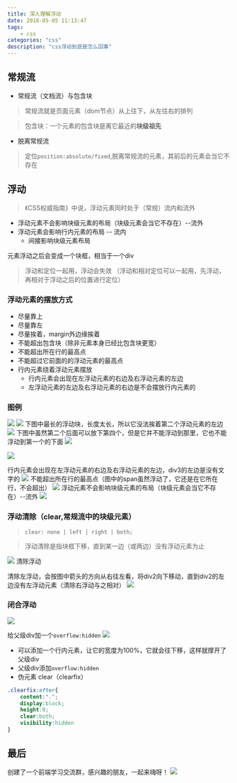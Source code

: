 ```yaml
---
title: 深入理解浮动
date: 2018-05-05 11:13:47
tags:
	- css
categories: "css"
description: "css浮动到底是怎么回事"
---
```

## 常规流
- 常规流（文档流）与包含块
>常规流就是页面元素（dom节点）从上往下，从左往右的排列

>包含块：一个元素的包含块是离它最近的**块级祖先**

- 脱离常规流
> 定位`position:absolute/fixed`,脱离常规流的元素，其前后的元素会当它不存在

## 浮动

>《CSS权威指南》中说，浮动元素同时处于（常规）流内和流外

- 浮动元素不会影响块级元素的布局（块级元素会当它不存在）--流外
- 浮动元素会影响行内元素的布局 -- 流内
	- 间接影响块级元素布局

元素浮动之后会变成一个块框，相当于一个div

> 浮动和定位一起用，浮动会失效 （浮动和相对定位可以一起用，先浮动，再相对于浮动之后的位置进行定位）

### 浮动元素的摆放方式
- 尽量靠上
- 尽量靠左
- 尽量挨着，margin外边缘挨着
- 不能超出包含块（除非元素本身已经比包含块更宽）
- 不能超出所在行的最高点
- 不能超过它前面的的浮动元素的最高点
- 行内元素绕着浮动元素摆放
	- 行内元素会出现在左浮动元素的右边及右浮动元素的左边
	- 左浮动元素的左边及右浮动元素的右边是不会摆放行内元素的

### 图例
![](https://i.imgur.com/XBozugz.png)
![](https://i.imgur.com/HsgBADf.png)
下图中最长的浮动块，长度太长，所以它没法挨着第二个浮动元素的左边
![](https://i.imgur.com/XSes8Xn.png)
下图中虽然第二个后面可以放下第四个，但是它并不能浮动到那里，它也不能浮动到第一个的下面
![](https://i.imgur.com/U4rQkf7.png)

![](https://i.imgur.com/WAnun0V.png)

行内元素会出现在左浮动元素的右边及右浮动元素的左边，div3的左边是没有文字的
![](https://i.imgur.com/O4ceub3.png)
不能超出所在行的最高点（图中的span虽然浮动了，它还是在它所在行，不会超出）
![](https://i.imgur.com/fgNLBX6.png)
浮动元素不会影响块级元素的布局（块级元素会当它不存在）--流外
![](https://i.imgur.com/Cr3YAal.png)

### 浮动清除（clear,常规流中的块级元素）

>`clear: none | left | right | both;`

> 浮动清除是指块框下移，直到某一边（或两边）没有浮动元素为止

![](https://i.imgur.com/LGLDtS2.png)
清除浮动

清除左浮动，会按图中箭头的方向从右往左看，将div2向下移动，直到div2的左边没有左浮动元素（清除右浮动与之相对）
![](https://i.imgur.com/hh6tHkQ.png)

### 闭合浮动

![](https://i.imgur.com/0EtOxUI.png)

给父级div加一个`overflow:hidden`
![](https://i.imgur.com/PxERVsQ.png)

- 可以添加一个行内元素，让它的宽度为100%，它就会往下移，这样就撑开了父级div
- 父级div添加`overflow:hidden`
- 伪元素 clear（clearfix）

```css
.clearfix:after{
	content:".";
	display:block;
	height:0;
	clear:both;
	visibility:hidden
}
```

## 最后

创建了一个前端学习交流群，感兴趣的朋友，一起来嗨呀！
![](https://i.imgur.com/qbcaSEh.png)